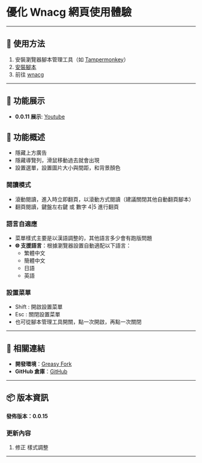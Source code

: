 # **優化 Wnacg 網頁使用體驗**

---

## **👻 使用方法**

1. 安裝瀏覽器腳本管理工具（如 [Tampermonkey](https://chrome.google.com/webstore/detail/tampermonkey/dhdgffkkebhmkfjojejmpbldmpobfkfo)）
2. [安裝腳本](https://update.greasyfork.org/scripts/472726/wnacg%20%E5%84%AA%E5%8C%96.user.js)
3. 前往 [wnacg](https://www.wnacg.com/)

---

## **👀 功能展示**

- **0.0.11 展示**: [Youtube](https://www.youtube.com/watch?v=UaJ2rz7QVKM)


## **📜 功能概述**
- 隱藏上方廣告
- 隱藏導覽列，滑鼠移動過去就會出現
- 設置選單，設置圖片大小與間距，和背景顏色

### **閱讀模式**
- 滾動閱讀，進入時立即翻頁，以滾動方式閱讀（建議關閉其他自動翻頁腳本）
- 翻頁閱讀，鍵盤左右鍵 或 數字 4|5 進行翻頁

### **語言自適應**
- 菜單樣式主要是以漢語調整的，其他語言多少會有跑版問題
- **🌐 支援語言**：根據瀏覽器設置自動適配以下語言：
  - 繁體中文
  - 簡體中文
  - 日語
  - 英語

### **設置菜單**
- Shift : 開啟設置菜單
- Esc : 關閉設置菜單
- 也可從腳本管理工具開關，點一次開啟，再點一次關閉

---

## **🔗 相關連結**

- **開發環境**：[Greasy Fork](https://greasyfork.org/zh-TW/users/989635-canaan-hs)  
- **GitHub 倉庫**：[GitHub](https://github.com/Canaan-HS/MonkeyScript/tree/main/WnacgOptimization)

---

## **📦 版本資訊**

**發佈版本：0.0.15** 

### **更新內容**
1. 修正 樣式調整

---